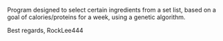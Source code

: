 Program designed to select certain ingredients from a set list, based on a goal of calories/proteins for a week, using a genetic algorithm.


Best regards, RockLee444